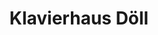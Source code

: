 ---
title: "Klavierhaus Döll"
url: /hannover/klavierhaus-doell-schmiedestrasse/
shop: Instrumente
---